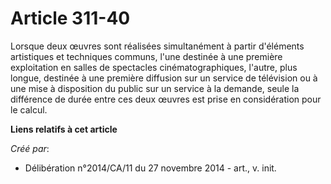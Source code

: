 # Article 311-40

Lorsque deux œuvres sont réalisées simultanément à partir d'éléments artistiques et techniques communs, l'une destinée à une
première exploitation en salles de spectacles cinématographiques, l'autre, plus longue, destinée à une première diffusion sur
un service de télévision ou à une mise à disposition du public sur un service à la demande, seule la différence de durée
entre ces deux œuvres est prise en considération pour le calcul.

**Liens relatifs à cet article**

_Créé par_:

  - Délibération n°2014/CA/11 du 27 novembre 2014 - art., v. init.

